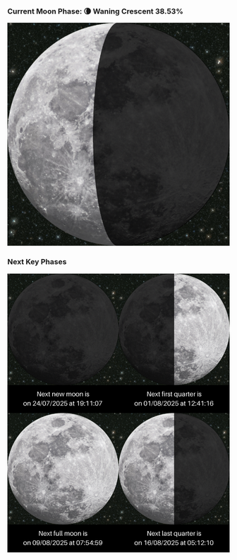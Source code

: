 ### Current Moon Phase: 🌘 Waning Crescent 38.53%
![Moon Phase](moonphase.png)
### Next Key Phases
![Gallery](gallery.png)